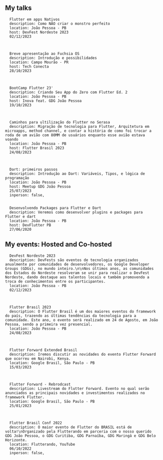 ## My talks
      Flutter em apps Nativos
      description: Como NÃO criar o monstro perfeito
      location: João Pessoa - PB
      host: DevFest Nordeste 2023
      02/12/2023
     
      
    
      Breve apresentação ao Fuchsia OS
      description: Introdução e possibilidades
      location: Campo Mourão - PR
      host: Tech Conecta
      28/10/2023
     
      
    
      BootCamp Flutter 23'
      description: Criando Seu App do Zero com Flutter Ed. 2
      location: João Pessoa - PB
      host: Inova feat. GDG João Pessoa
      19/10/2023
     
      
    
      Caminhos para ultilização do Flutter no Serasa
      description: Migração de tecnologia para Flutter, Arquitetura em microapps, method channel, e contar a história de como foi trocar a roda de um avião com 80MM de usuários enquanto esse avião estava voando
      location: João Pessoa - PB
      host: Flutter Brasil 2023
      24/08/2023
     
      
    
      Dart: primeiros passos
      description: Introdução ao Dart: Variáveis, Tipos, e lógica de programação
      location: João Pessoa - PB
      host: Meetup GDG João Pessoa
      25/07/2023
      inperson: false,

    
      Desenvolvendo Packages para Flutter e Dart
      description: Veremos como desenvolver plugins e packages para Flutter e dart
      location: João Pessoa - PB
      host: DevFlutter PB
      27/06/2020
     
      

## My events: Hosted and Co-hosted
  
      DevFest Nordeste 2023
      description: DevFests são eventos de tecnologia organizados anualmente por comunidades de desenvolvedores, os Google Developer Groups (GDGs), no mundo inteiro.\n\nNos últimos anos, as comunidades dos Estados do Nordeste resolveram se unir para realizar o DevFest Nordeste, dando destaque aos talentos locais e também promovendo a troca de conhecimentos entre os participantes.
      location: João Pessoa - PB
      02/12/2023
     
      
    
      Flutter Brasil 2023
      description: O Flutter Brasil é um dos maiores eventos do framework do país, trazendo as últimas tendências da tecnologia para a comunidade. Este ano, o evento será realizado em 24 de Agosto, em João Pessoa, sendo a primeira vez presencial.
      location: João Pessoa - PB
      24/08/2023
     
      
    
      Flutter Forward Extended Brasil
      description: Iremos discutir as novidades do evento Flutter Forward que ocorreu em Nairobi, Kenya.
      location: Google Brasil, São Paulo - PB
      15/03/2023
     
      
   
      Flutter Forward - Rebrodcast
      description: Livestream do Flutter Forward. Evento no qual serão anunciados as principais novidades e investimentos realizados no framework Flutter.
      location: Google Brasil, São Paulo - PB
      25/01/2023
     
      
    
      Flutter Brasil Conf 2022
      description: O maior evento de Flutter do BRASIL está de volta!\nOrganizado pela Flutterando em parceria com o nosso querido GDG João Pessoa, o GDG Curitiba, GDG Parnaíba, GDG Maringá e GDG Belo Horizonte.
      location: Flutterando, YouTube
      06/10/2022
      inperson: false,
